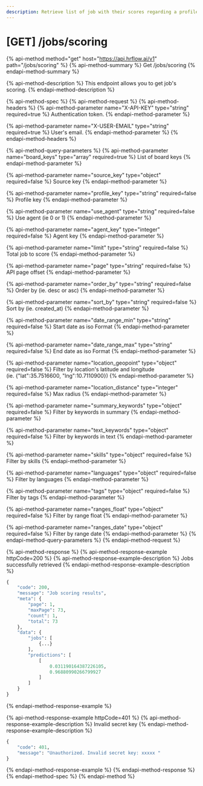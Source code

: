 ```yaml
---
description: Retrieve list of job with their scores regarding a profile
---
```


# \[GET\] /jobs/scoring

{% api-method method="get" host="https://api.hrflow.ai/v1" path="/jobs/scoring" %}
{% api-method-summary %}
Get /jobs/scoring
{% endapi-method-summary %}

{% api-method-description %}
This endpoint allows you to get job's scoring.
{% endapi-method-description %}

{% api-method-spec %}
{% api-method-request %}
{% api-method-headers %}
{% api-method-parameter name="X-API-KEY" type="string" required=true %}
Authentication token.
{% endapi-method-parameter %}

{% api-method-parameter name="X-USER-EMAIL" type="string" required=true %}
User's email.
{% endapi-method-parameter %}
{% endapi-method-headers %}

{% api-method-query-parameters %}
{% api-method-parameter name="board\_keys" type="array" required=true %}
List of board keys
{% endapi-method-parameter %}

{% api-method-parameter name="source\_key" type="object" required=false %}
Source key
{% endapi-method-parameter %}

{% api-method-parameter name="profile\_key" type="string" required=false %}
Profile key
{% endapi-method-parameter %}

{% api-method-parameter name="use\_agent" type="string" required=false %}
Use agent \(ie 0 or 1\)
{% endapi-method-parameter %}

{% api-method-parameter name="agent\_key" type="integer" required=false %}
Agent key
{% endapi-method-parameter %}

{% api-method-parameter name="limit" type="string" required=false %}
Total job to score
{% endapi-method-parameter %}

{% api-method-parameter name="page" type="string" required=false %}
API page offset
{% endapi-method-parameter %}

{% api-method-parameter name="order\_by" type="string" required=false %}
Order by \(ie. desc or asc\)
{% endapi-method-parameter %}

{% api-method-parameter name="sort\_by" type="string" required=false %}
Sort by \(ie. created\_at\) 
{% endapi-method-parameter %}

{% api-method-parameter name="date\_range\_min" type="string" required=false %}
Start date as iso Format
{% endapi-method-parameter %}

{% api-method-parameter name="date\_range\_max" type="string" required=false %}
End date as iso Format
{% endapi-method-parameter %}

{% api-method-parameter name="location\_geopoint" type="object" required=false %}
Filter by location's latitude and longitude   
\(ie. {"lat":35.7516600, "lng":10.7110900}\)
{% endapi-method-parameter %}

{% api-method-parameter name="location\_distance" type="integer" required=false %}
Max radius
{% endapi-method-parameter %}

{% api-method-parameter name="summary\_keywords" type="object" required=false %}
Filter by keywords in summary
{% endapi-method-parameter %}

{% api-method-parameter name="text\_keywords" type="object" required=false %}
Filter by keywords in text
{% endapi-method-parameter %}

{% api-method-parameter name="skills" type="object" required=false %}
Filter by skills
{% endapi-method-parameter %}

{% api-method-parameter name="languages" type="object" required=false %}
Filter by languages
{% endapi-method-parameter %}

{% api-method-parameter name="tags" type="object" required=false %}
Filter by tags 
{% endapi-method-parameter %}

{% api-method-parameter name="ranges\_float" type="object" required=false %}
Filter by range float
{% endapi-method-parameter %}

{% api-method-parameter name="ranges\_date" type="object" required=false %}
Filter by range date
{% endapi-method-parameter %}
{% endapi-method-query-parameters %}
{% endapi-method-request %}

{% api-method-response %}
{% api-method-response-example httpCode=200 %}
{% api-method-response-example-description %}
Jobs successfully retrieved 
{% endapi-method-response-example-description %}

```python
{
    "code": 200,
    "message": "Job scoring results",
    "meta": {
        "page": 1,
        "maxPage": 73,
        "count": 1,
        "total": 73
    },
    "data": {
        "jobs": [
            {...}
        ],
        "predictions": [
            [
                0.031190164387226105,
                0.96880990266799927
            ]
        ]
    }
}
```
{% endapi-method-response-example %}

{% api-method-response-example httpCode=401 %}
{% api-method-response-example-description %}
Invalid secret key
{% endapi-method-response-example-description %}

```python
{
    "code": 401,
    "message": "Unauthorized. Invalid secret key: xxxxx "
}
```
{% endapi-method-response-example %}
{% endapi-method-response %}
{% endapi-method-spec %}
{% endapi-method %}

